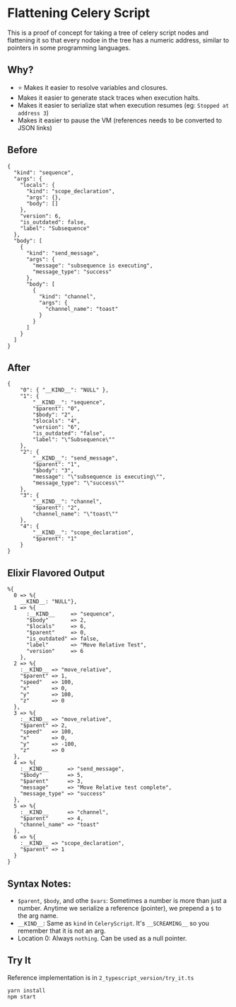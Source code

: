 # Flattening Celery Script

This is a proof of concept for taking a tree of celery script nodes and flattening it so that every nodoe in the tree has a numeric address, similar to pointers in some programming languages.

## Why?

 * :star: Makes it easier to resolve variables and closures.
 * Makes it easier to generate stack traces when execution halts.
 * Makes it easier to serialize stat when execution resumes (eg: `Stopped at address 3`)
 * Makes it easier to pause the VM (references needs to be converted to JSON links)

## Before

```
{
  "kind": "sequence",
  "args": {
    "locals": {
      "kind": "scope_declaration",
      "args": {},
      "body": []
    },
    "version": 6,
    "is_outdated": false,
    "label": "Subsequence"
  },
  "body": [
    {
      "kind": "send_message",
      "args": {
        "message": "subsequence is executing",
        "message_type": "success"
      },
      "body": [
        {
          "kind": "channel",
          "args": {
            "channel_name": "toast"
          }
        }
      ]
    }
  ]
}
```
## After

```
{
	"0": { "__KIND__": "NULL" },
	"1": {
		"__KIND__": "sequence",
		"$parent": "0",
		"$body": "2",
		"$locals": "4",
		"version": "6",
		"is_outdated": "false",
		"label": "\"Subsequence\""
	},
	"2": {
		"__KIND__": "send_message",
		"$parent": "1",
		"$body": "3",
		"message": "\"subsequence is executing\"",
		"message_type": "\"success\""
	},
	"3": {
		"__KIND__": "channel",
		"$parent": "2",
		"channel_name": "\"toast\""
	},
	"4": {
		"__KIND__": "scope_declaration",
		"$parent": "1"
	}
}
```

## Elixir Flavored Output

```
%{
  0 => %{
    __KIND__: "NULL"},
  1 => %{
      :__KIND__     => "sequence",
      "$body"       => 2,
      "$locals"     => 6,
      "$parent"     => 0,
      "is_outdated" => false,
      "label"       => "Move Relative Test",
      "version"     => 6
    },
  2 => %{
    :__KIND__ => "move_relative",
    "$parent" => 1,
    "speed"   => 100,
    "x"       => 0,
    "y"       => 100,
    "z"       => 0
  },
  3 => %{
    :__KIND__ => "move_relative",
    "$parent" => 2,
    "speed"   => 100,
    "x"       => 0,
    "y"       => -100,
    "z"       => 0
  },
  4 => %{
    :__KIND__      => "send_message",
    "$body"        => 5,
    "$parent"      => 3,
    "message"      => "Move Relative test complete",
    "message_type" => "success"
  },
  5 => %{
    :__KIND__      => "channel",
    "$parent"      => 4,
    "channel_name" => "toast"
  },
  6 => %{
    :__KIND__ => "scope_declaration",
    "$parent" => 1
  }
}
```

## Syntax Notes:

 * `$parent`, `$body`, and othe `$vars`: Sometimes a number is more than just a number. Anytime we serialize a reference (pointer), we prepend a `$` to the arg name.
 * `__KIND__`: Same as `kind` in `CeleryScript`. It's `__SCREAMING__` so you remember that it is not an arg.
 * Location 0: Always `nothing`. Can be used as a null pointer.

## Try It

Reference implementation is in `2_typescript_version/try_it.ts`

```
yarn install
npm start
```
